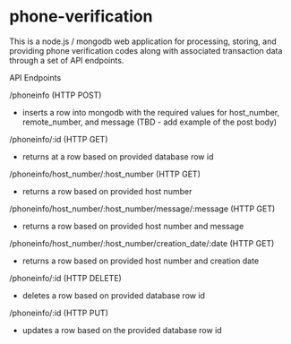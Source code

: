 # phone-verification

This is a node.js / mongodb web application for processing, storing, and providing phone verification codes along with associated 
transaction data through a set of API endpoints. 

API Endpoints

/phoneinfo (HTTP POST) 
- inserts a row into mongodb with the required values for host_number, remote_number, and message (TBD - add example of the post body)

/phoneinfo/:id (HTTP GET)
- returns at a row based on provided database row id

/phoneinfo/host_number/:host_number (HTTP GET)
- returns a row based on provided host number

/phoneinfo/host_number/:host_number/message/:message (HTTP GET)
- returns a row based on provided host number and message

/phoneinfo/host_number/:host_number/creation_date/:date (HTTP GET)
- returns a row based on provided host number and creation date

/phoneinfo/:id (HTTP DELETE)
- deletes a row based on provided database row id

/phoneinfo/:id (HTTP PUT)
- updates a row based on the provided database row id

